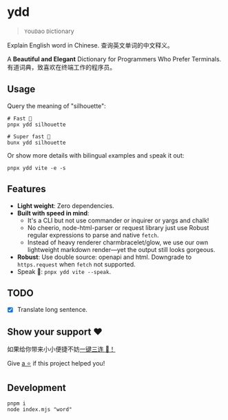 # ydd

> `Y`ou`D`ao `D`ictionary

Explain English word in Chinese. 查询英文单词的中文释义。

A **Beautiful and Elegant** Dictionary for Programmers Who Prefer Terminals. 有道词典，致喜欢在终端工作的程序员。

## Usage

Query the meaning of "silhouette":

```shell
# Fast 🚀
pnpx ydd silhouette

# Super fast 🚀
bunx ydd silhouette
```

Or show more details with bilingual `e`xamples and `s`peak it out:

```shell
pnpx ydd vite -e -s
```

## Features

- **Light weight**: Zero dependencies.
- **Built with speed in mind**:
  - It's a CLI but not use commander or inquirer or yargs and chalk!
  - No cheerio, node-html-parser or request library just use Robust regular expressions to parse and native  `fetch`.
  - Instead of heavy renderer charmbracelet/glow, we use our own lightweight markdown render—yet the output still looks gorgeous.
- **Robust**: Use double source: openapi and html. Downgrade to `https.request` when `fetch` not supported.
- Speak 👄: `pnpx ydd vite --speak`.

## TODO

- [x] Translate long sentence.

## Show your support ❤️

如果给你带来小小便捷不妨[一键三连 🍻！](https://github.com/legend80s/dict)

Give [a ⭐️](https://github.com/legend80s/dict) if this project helped you!

## Development

```shell
pnpm i
node index.mjs "word"
```
